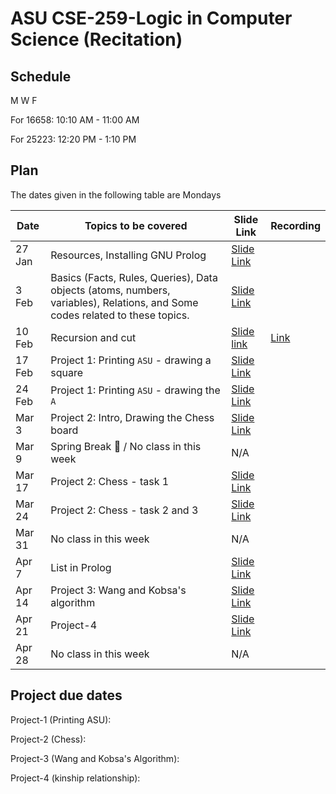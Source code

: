 # ASU CSE-259-Logic in Computer Science (Recitation)

## Schedule
M W F 

For 16658: 10:10 AM - 11:00 AM

For 25223: 12:20 PM - 1:10 PM


## Plan
The dates given in the following table are Mondays

|Date|Topics to be covered|Slide Link|Recording|
|----|--------------------|----------|---------|
|27 Jan|Resources, Installing GNU Prolog|[Slide Link](./CSE%20259%20-%20Resources_and_GNU_Prolog_Installation.pdf)||
|3 Feb|Basics (Facts, Rules, Queries), Data objects (atoms, numbers, variables), Relations, and Some codes related to these topics.|[Slide Link](./Recitation-1/CSE%20259%20-%20Recitation%201.pdf)||
|10 Feb|Recursion and cut|[Slide link](./Recitation-2/CSE%20259%20-%20Recitation%202.pdf)|[Link](https://drive.google.com/file/d/1JLS0ndjW2huQKrDFMzoHQC1X4k4W97mz/view?usp=sharing)|
|17 Feb|Project 1: Printing `ASU` - drawing a square|[Slide Link](./Recitation-3/CSE%20259%20-%20Recitation%203.pdf)||
|24 Feb|Project 1: Printing `ASU` - drawing the `A`|[Slide Link](./Recitation-4/CSE%20259%20-%20Recitation%204.pdf)||
|Mar 3|Project 2: Intro, Drawing the Chess board|[Slide Link](./Recitation-5/CSE%20259%20-%20Recitation%205.pdf)||
|Mar 9|Spring Break 🌴 / No class in this week|N/A||
|Mar 17|Project 2: Chess - task 1|[Slide Link](./Recitation-6/CSE%20259%20-%20Recitation%206.pdf)||
|Mar 24|Project 2: Chess - task 2 and 3|[Slide Link](./Recitation-7/CSE%20259%20-%20Recitation%207.pdf)||
|Mar 31|No class in this week|N/A||
|Apr 7|List in Prolog|[Slide Link](./Recitation-8/CSE%20259%20-%20Recitation%208.pdf)||
|Apr 14|Project 3: Wang and Kobsa's algorithm|[Slide Link](./Recitation-9/CSE%20259%20-%20Recitation%209.pdf)||
|Apr 21|Project-4|[Slide Link](./Recitation-10/CSE%20259%20-%20Recitation%2010.pdf)||
|Apr 28|No class in this week|N/A||


## Project due dates
Project-1 (Printing ASU):  

Project-2 (Chess): 

Project-3 (Wang and Kobsa's Algorithm):

Project-4 (kinship relationship):
